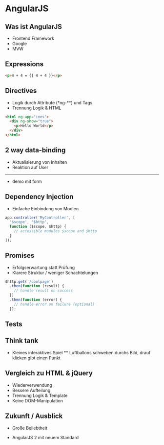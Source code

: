 # AngularJS

## Was ist AngularJS

* Frontend Framework
* Google
* MVW

## Expressions

```html
<p>4 + 4 = {{ 4 + 4 }}</p>
```

## Directives

* Logik durch Attribute (*ng-**) und Tags
* Trennung Logik & HTML

```html
<html ng-app="ines">
  <div ng-show="true">
    <p>Hello World</p>
  </div>
</html>
```

## 2 way data-binding

* Aktualisierung von Inhalten
* Reaktion auf User

---

* demo mit form

## Dependency Injection

* Einfache Einbindung von Modlen

```javascript
app.controller('MyController', [
  '$scope', '$http',
  function ($scope, $http) {
    // accessible modules $scope and $http
  }
]);
```

## Promises

* Erfolgserwartung statt Prüfung
* Klarere Struktur / weniger Schachtelungen

```javascript
$http.get('/coolpage')
  .then(function (result) {
    // handle result on success
  })
  .then(function (error) {
    // handle error on failure (optional)
  });
```

## Tests

## Think tank

* Kleines interaktives Spiel
** Luftballons schweben durchs Bild, drauf klicken gibt einen Punkt

## Vergleich zu HTML & jQuery

* Wiederverwendung
* Bessere Aufteilung
* Trennung Logik & Template
* Keine DOM-Manipulation

## Zukunft / Ausblick

* Große Beliebtheit

* AngularJS 2 mit neuem Standard
